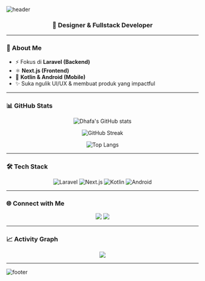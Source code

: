 ![header](https://capsule-render.vercel.app/api?type=waving&color=ff0080&height=200&section=header&text=Hi%20I'm%20Dhafa%20👋&fontSize=40&fontColor=ffffff&animation=fadeIn&fontAlignY=35)

<h3 align="center">🚀 Designer & Fullstack Developer</h3>

---

### 💫 About Me
- ⚡ Fokus di **Laravel (Backend)**
- ⚛️ **Next.js (Frontend)**
- 📱 **Kotlin & Android (Mobile)**
- ✨ Suka ngulik UI/UX & membuat produk yang impactful

---

### 📊 GitHub Stats
<div align="center">

![Dhafa's GitHub stats](https://github-readme-stats.vercel.app/api?username=dhafaal&show_icons=true&theme=radical&hide_border=true&count_private=true)  

![GitHub Streak](https://streak-stats.demolab.com?user=real15&theme=radical&hide_border=true)  

![Top Langs](https://github-readme-stats.vercel.app/api/top-langs/?username=dhafaal&layout=compact&theme=radical&hide_border=true)

</div>

---

### 🛠️ Tech Stack
<div align="center">

![Laravel](https://img.shields.io/badge/Laravel-FF2D20?style=for-the-badge&logo=laravel&logoColor=white)
![Next.js](https://img.shields.io/badge/Next.js-000000?style=for-the-badge&logo=next.js&logoColor=white)
![Kotlin](https://img.shields.io/badge/Kotlin-0095D5?style=for-the-badge&logo=kotlin&logoColor=white)
![Android](https://img.shields.io/badge/Android-3DDC84?style=for-the-badge&logo=android&logoColor=white)

</div>

---

### 🌐 Connect with Me
<p align="center">
  <a href="https://www.linkedin.com/in/muhammad-dhafa-alvaro-13b7aa235/"><img src="https://img.shields.io/badge/LinkedIn-0A66C2?style=for-the-badge&logo=linkedin&logoColor=white"/></a>
  <a href="dhafaal.a@gmail.com"><img src="https://img.shields.io/badge/Email-D14836?style=for-the-badge&logo=gmail&logoColor=white"/></a>
</p>

---

### 📈 Activity Graph
<p align="center">
  <img src="https://github-readme-activity-graph.vercel.app/graph?username=dhafaal&theme=radical&bg_color=141321&hide_border=true&line=ff4b81&color=ff4b81" />
</p>

---

![footer](https://capsule-render.vercel.app/api?type=waving&color=ff0080&height=120&section=footer)

